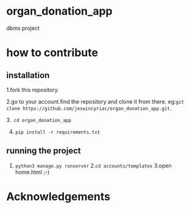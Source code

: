 # organ_donation_app
dbms project

# how to contribute
## installation
1.fork this repository.

2.go to your account.find the repository and clone it from there.
eg:``` git clone https://github.com/jeswincyriac/organ_donation_app.git ```.

3.``` cd organ_donation_app```

4. ```pip install -r requirements.txt ```

## running the project
1. ```python3 manage.py runserver```
2.```cd accounts/templates```
3.open home.html ;-)

# Acknowledgements
